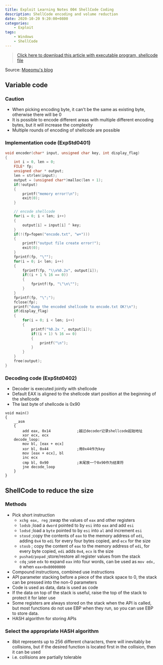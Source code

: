 ```yaml
---
title: Exploit Learning Notes 004 ShellCode Coding
description: ShellCode encoding and volume reduction
date: 2020-10-20 9:20:00+0800
categories:
    - Exploit
tags:
    - Windows
    - ShellCode
---
```


> [Click here to download this article with executable program, shellcode file](exploit-study-04.zip)

Source: [Moeomu's blog](/posts/exploit-learning-notes-004-shellcode-coding/)

## Variable code

### Caution

- When picking encoding byte, it can't be the same as existing byte, otherwise there will be 0
- It is possible to encode different areas with multiple different encoding bytes, but it will increase the complexity
- Multiple rounds of encoding of shellcode are possible

### Implementation code (ExpStd0401)

```CPP
void encoder(char* input, unsigned char key, int display_flag)
{
    int i = 0, len = 0;
    FILE* fp;
    unsigned char * output;
    len = strlen(input);
    output = (unsigned char*)malloc(len + 1);
    if(!output)
    {
        printf("memory error!\n");
        exit(0);
    }

    // encode shellcode
    for(i = 0; i < len; i++)
    {
        output[i] = input[i] ^ key;
    }
    if(!(fp=fopen("encode.txt", "w+")))
    {
        printf("output file create error!");
        exit(0);
    }
    fprintf(fp, "\"");
    for(i = 0; i< len; i++)
    {
        fprintf(fp, "\\x%0.2x", output[i]);
        if((i + 1 % 16 == 0))
        {
            fprintf(fp, "\"\n\"");
        }
    }
    fprintf(fp, "\";");
    fclose(fp);
    printf("dump the encoded shellcode to encode.txt OK!\n");
    if(display_flag)
    {
        for(i = 0; i < len; i++)
        {
            printf("%0.2x ", output[i]);
            if((i + 1) % 16 == 0)
            {
                printf("\n");
            }
        }
    }
    free(output);
}
```

### Decoding code (ExpStd0402)

- Decoder is executed jointly with shellcode
- Default EAX is aligned to the shellcode start position at the beginning of the shellcode
- The last byte of shellcode is 0x90

```x86asm
void main()
{
    __asm
    {
        add eax, 0x14            ;越过decoder记录shellcode起始地址
        xor ecx, ecx
    decode_loop:
        mov bl, [eax + ecx]
        xor bl, 0x44             ;用0x44作为key
        mov [eax + ecx], bl
        inc ecx
        cmp bl, 0x90             ;末尾放一个0x90作为结束符
        jne decode_loop
    }
}
```

## ShellCode to reduce the size

### Methods

- Pick short instruction
  - `xchg eax, reg` ;swap the values of `eax` and other registers
  - `lodsb` ;load a `dword` pointed to by `esi` into `eax` and add `esi`
  - `lodsd` ;load a `byte` pointed to by `esi` into `al` and increment `esi`
  - `stosd` ;copy the contents of `eax` to the memory address of `edi`, adding `0x4` to `edi` for every four bytes copied, and `ecx` for the size
  - `stosb` ; copy the content of `eax` to the memory address of `edi`, for every byte copied, `edi` adds `0x4`, `ecx` is the size
  - `pushad/popad` ;store/restore all register values from the stack
  - `cdq` ;use `edx` to expand `eax` into four words, can be used as `mov edx, 0` when `eax<0x80000000`
- Compound instructions, combined use instructions
- API parameter stacking before a piece of the stack space to 0, the stack can be pressed into the non-0 parameters
- Code is used as data, data is used as code
- If the data on top of the stack is useful, raise the top of the stack to protect it for later use
- Some registers are always stored on the stack when the API is called, but most functions do not use EBP when they run, so you can use EBP to store data.
- HASH algorithm for storing APIs

### Select the appropriate HASH algorithm

- 8bit represents up to 256 different characters, there will inevitably be collisions, but if the desired function is located first in the collision, then it can be used
- i.e. collisions are partially tolerable

